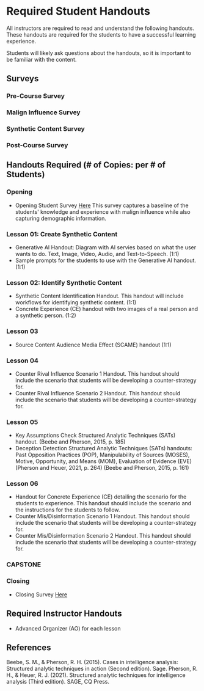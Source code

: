 # Required Student Handouts
All instructors are required to read and understand the following handouts. These handouts are required for the students to have a successful learning experience. 

Students will likely ask questions about the handouts, so it is important to be familiar with the content.
## Surveys
### Pre-Course Survey
### Malign Influence Survey
### Synthetic Content Survey
### Post-Course Survey


## Handouts Required (# of Copies: per # of Students)
### Opening
- Opening Student Survey [Here](/Counter_Malign_Information_Training/Counter_Malign_Information/4-Implement/TE-Countner_Malign_Information/Evaluation/Course_Start_Survey-PF.md) This survey captures a baseline of the students' knowledge and experience with malign influence while also capturing demographic information.
### Lesson 01: Create Synthetic Content
-  Generative AI Handout: Diagram with AI servies based on what the user wants to do. Text, Image, Video, Audio, and Text-to-Speech. (1:1)
- Sample prompts for the students to use with the Generative AI handout. (1:1)
### Lesson 02: Identify Synthetic Content
- Synthetic Content Identification Handout. This handout will include workflows for identifying synthetic content. (1:1)
- Concrete Experience (CE) handout with two images of a real person and a synthetic person. (1:2)
### Lesson 03
- Source Content Audience Media Effect (SCAME) handout (1:1)
### Lesson 04
- Counter Rival Influence Scenario 1 Handout. This handout should include the scenario that students will be developing a counter-strategy for.
- Counter Rival Influence Scenario 2 Handout. This handout should include the scenario that students will be developing a counter-strategy for.
### Lesson 05
- Key Assumptions Check Structured Analytic Techniques (SATs) handout. (Beebe and Pherson, 2015, p. 185)
- Deception Detection Structured Analytic Techniques (SATs) handouts: Past Opposition Practices (POP), Manipulability of Sources (MOSES), Motive, Opportunity, and Means (MOM), Evaluation of Evidence (EVE) (Pherson and Heuer, 2021, p. 264) (Beebe and Pherson, 2015, p. 161)
### Lesson 06
- Handout for Concrete Experience (CE) detailing the scenario for the students to experience. This handout should include the scenario and the instructions for the students to follow.
- Counter Mis/Disinformation Scenario 1 Handout. This handout should include the scenario that students will be developing a counter-strategy for.
- Counter Mis/Disinformation Scenario 2 Handout. This handout should include the scenario that students will be developing a counter-strategy for.
### CAPSTONE
### Closing
- Closing Survey [Here](/Counter_Malign_Information_Training/Counter_Malign_Information/4-Implement/TE-Countner_Malign_Information/Evaluation/Course_End_Survey-PF.md)

## Required Instructor Handouts
- Advanced Organizer (AO) for each lesson


## References
Beebe, S. M., & Pherson, R. H. (2015). Cases in intelligence analysis: Structured analytic techniques in action (Second edition). Sage.
Pherson, R. H., & Heuer, R. J. (2021). Structured analytic techniques for intelligence analysis (Third edition). SAGE, CQ Press.
